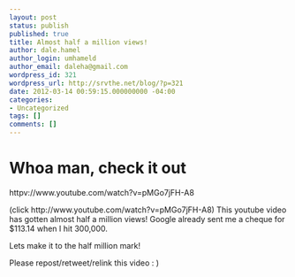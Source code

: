 ```yaml
---
layout: post
status: publish
published: true
title: Almost half a million views!
author: dale.hamel
author_login: umhameld
author_email: daleha@gmail.com
wordpress_id: 321
wordpress_url: http://srvthe.net/blog/?p=321
date: 2012-03-14 00:59:15.000000000 -04:00
categories:
- Uncategorized
tags: []
comments: []
---
```

<h1>Whoa man, check it out</h1>

<p>httpv://www.youtube.com/watch?v=pMGo7jFH-A8</p>

<p>(click http://www.youtube.com/watch?v=pMGo7jFH-A8)
This youtube video has gotten almost half a million views! Google already sent me a cheque for $113.14 when I hit 300,000.</p>

<p>Lets make it to the half million mark!</p>

<p>Please repost/retweet/relink this video : )</p>
